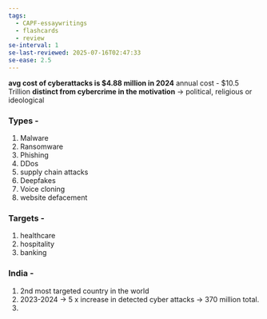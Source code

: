 ```yaml
---
tags:
  - CAPF-essaywritings
  - flashcards
  - review
se-interval: 1
se-last-reviewed: 2025-07-16T02:47:33
se-ease: 2.5
---
```

**avg cost of cyberattacks is $4.88 million in 2024**
annual cost - $10.5 Trillion
**distinct from cybercrime in the motivation** -> political, religious or ideological
### Types -
1. Malware
2. Ransomware
3. Phishing
4. DDos
5. supply chain attacks
6. Deepfakes
7. Voice cloning
8. website defacement
### Targets - 
1. healthcare
2. hospitality
3. banking

### India - 
1. 2nd most targeted country in the world
2. 2023-2024 -> 5 x increase in detected cyber attacks -> 370 million total.
3. 